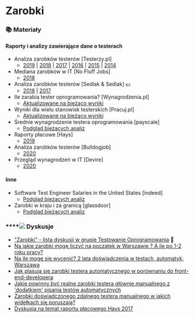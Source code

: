 # Zarobki

### 📚 Materiały

#### Raporty i analizy zawierające dane o testerach

* Analiza zarobków testerów \[Testerzy.pl\]
  * [2019](http://testerzy.pl/baza-wiedzy/analiza-zarobkow-testerow-2019-czesc-i) \| [2018](http://www.testerzy.pl/baza-wiedzy/analiza-zarobkow-testerow-2018-czesc-i) \| [2017](http://testerzy.pl/baza-wiedzy/analiza-zarobkow-testerow-2017-czesc-i) \| [2016](http://testerzy.pl/baza-wiedzy/analiza-zarobkow-testerow-2016-czesc-i) \| [2015](http://testerzy.pl/wiesci-ze-swiata-testerow/analiza-zarobkow-testerow-2015-czesc-i) \| [2014](http://testerzy.pl/baza-wiedzy/analiza-zarobkow-testerow-2014-czesc-i)
* Mediana zarobków w IT \[No Fluff Jobs\]
  * [2018](https://nofluffjobs.com/blog/praca-w-it-mediana-wynagrodzen-w-zaleznosci-od-specjalnosci/)
* Analiza zarobków testerów \[Sedlak & Sedlak\] 💵
  * [2018](https://wynagrodzenia.pl/artykul/zarobki-testerow-oprogramowania-w-2018-roku) \| [2017](https://wynagrodzenia.pl/raport-placowy/raport-placowy-sedlak-amp-sedlak-dla-branzy-it-2017)
* Ile zarabia tester oprogramowania? \[Wynagrodzenia.pl\] 
  * [Aktualizowane na bieżąco wyniki](https://wynagrodzenia.pl/moja-placa/ile-zarabia-tester-oprogramowania)
* Wyniki dla wielu stanowisk testerskich \[Pracuj.pl\]
  * [Aktualizowane na bieżąco wyniki](https://zarobki.pracuj.pl/stanowiska/it-rozwoj-oprogramowania)
* Średnie wynagrodzenie testera oprogramowania \[payscale\]
  * [Podgląd bieżących analiz](https://www.payscale.com/research/PL/Job=Software_Tester/Salary)
* Raporty płacowe \[Hays\] 
  * [2019](https://cloud.email.hays.com/PL_raport)
* Analiza zarobków testerów \[Bulldogjob\]
  * [2020](https://bulldogjob.pl/it_report/2020/tester)
* Przegląd wynagrodzeń w IT \[Devire\]
  * [2020](https://www.devire.pl/wp-content/uploads/2020/03/Przegl%C4%85d-wynagrodze%C5%84_2020_IT.pdf)

#### Inne

* Software Test Engineer Salaries in the United States \[indeed\]
  * [Podgląd bieżących analiz](https://www.indeed.com/salaries/Software-Test-Engineer-Salaries)
* Zarobki w kraju i za granicą \[glassdoor\] 
  * [Podgląd bieżących analiz](https://www.glassdoor.com/Salaries/index.htm)

###  ****![](.gitbook/assets/icons8-facebook-50%20%286%29.png) **Dyskusje**

* ["Zarobki" - lista dyskusji w grupie Testowanie Oprogramowania](https://www.facebook.com/groups/141683635854223/post_tags/?post_tag_id=1765794140109823&ref=manage_page) 🏤
* [Na jakie zarobki mogę liczyć na początek w Warszawie ? A ile po 1-2 roku pracy?](https://www.facebook.com/groups/TestowanieOprogramowania/permalink/1309418115747430/?match=emFyb2JraQ%3D%3D) 
* [Na ile mogę się wycenić? 2 lata doświadczenia w testach, automatyk, Warszawa](https://www.facebook.com/groups/TestowanieOprogramowania/permalink/1205366086152634/?match=emFyb2JraQ%3D%3D) 
* [Jak plasują się zarobki testera automatycznego w porównaniu do front-end-developera](https://www.facebook.com/groups/TestowanieOprogramowania/permalink/1202685009754075/?match=emFyb2JraQ%3D%3D) 
* [Jakie powinny być realne zarobki testera głównie manualnego z 'dodatkiem' pisania testów automatycznych](https://www.facebook.com/groups/TestowanieOprogramowania/permalink/1141912895831287/?match=emFyb2JraQ%3D%3D) 
* [Zarobki doświadczonego zdalnego testera manualnego w jakich widełkach się poruszają?](https://www.facebook.com/groups/TestowanieOprogramowania/permalink/1134230916599485/?match=emFyb2JraQ%3D%3D) 
* [Dyskusja na temat raportu płacowego Hays 2017](https://www.facebook.com/groups/TestowanieOprogramowania/permalink/1292137867475455/?match=aGF5cw%3D%3D) 

